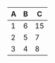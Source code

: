 | A  | B  |  C |
| ------ | -------------------- | ----------------------- |
| 1 |  6 |  15 |
|  2 |  5 |  7  |
|  3 |  4 |  8  |
